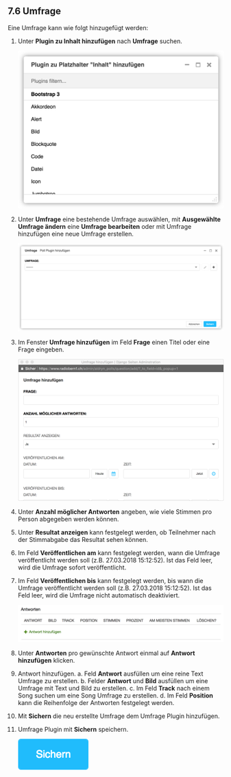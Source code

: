 
<a name="7-6-umfrage">7.6 Umfrage</a>
----
Eine Umfrage kann wie folgt hinzugefügt werden:

  1. Unter **Plugin zu Inhalt hinzufügen** nach **Umfrage** suchen.
      
      ![ Plugin zu Platzhalter hinzufÅgen](../../screenshots/Bildschirmfoto_Plugin_zu_Platzhalter_hinzufuegen.png)

  2. Unter **Umfrage** eine bestehende Umfrage auswählen, mit **Ausgewählte Umfrage ändern** eine **Umfrage bearbeiten** oder mit Umfrage hinzufügen eine neue Umfrage erstellen.
      
      ![Umfragen](../../screenshots/Bildschirmfoto_Umfragen.png)

  3. Im Fenster **Umfrage hinzufügen** im Feld **Frage** einen Titel oder eine Frage eingeben.
    
      ![Umfragen erstellen](../../screenshots/Bildschirmfoto_Umfragen_erstellen.png)

  4. Unter **Anzahl möglicher Antworten** angeben, wie viele Stimmen pro Person abgegeben werden können.
  5. Unter **Resultat anzeigen** kann festgelegt werden, ob Teilnehmer nach der Stimmabgabe das Resultat sehen können.
  6. Im Feld **Veröffentlichen am** kann festgelegt werden, wann die Umfrage veröffentlicht werden soll (z.B. 27.03.2018 15:12:52). Ist das Feld leer, wird die Umfrage sofort veröffentlicht.
  7. Im Feld **Veröffentlichen bis** kann festgelegt werden, bis wann die Umfrage veröffentlicht werden soll (z.B. 27.03.2018 15:12:52). Ist das Feld leer, wird die Umfrage nicht automatisch deaktiviert.
      
      ![Antwort hinzufÅgen](../../screenshots/Bildschirmfoto_Antwort_hinzufuegen.png)
  
  8. Unter **Antworten** pro gewünschte Antwort einmal auf **Antwort hinzufügen** klicken.
  9. Antwort hinzufügen.
    a. Feld **Antwort** ausfüllen um eine reine Text Umfrage zu erstellen.
    b. Felder **Antwort** und **Bild** ausfüllen um eine Umfrage mit Text und Bild zu erstellen.
    c. Im Feld **Track** nach einem Song suchen um eine Song Umfrage zu erstellen.
    d. Im Feld **Position** kann die Reihenfolge der Antworten festgelegt werden.
  10. Mit **Sichern** die neu erstellte Umfrage dem Umfrage Plugin hinzufügen.
  11. Umfrage Plugin mit **Sichern** speichern.
      
      ![Sichern](../../screenshots/Bildschirmfoto_Sichern.png)
